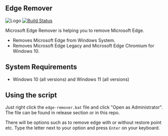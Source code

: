 ## Edge Remover
![Logo](https://i.imgur.com/SRMpQhj.png)
[![Build Status](https://travis-ci.org/joemccann/dillinger.svg?branch=master)](https://travis-ci.org/joemccann/dillinger)

Microsoft Edge Remover is helping you to remove Microsoft Edge.

- Removes Microsoft Edge from Windows System.
- Removes Microsoft Edge Legacy and Microsoft Edge Chromium for Windows 10.

## System Requirements

 - Windows 10 (all versions) and Windows 11 (all versions)

## Using the script

Just right click the `edge-remover.bat` file and click "Open as Administrator". The file can be found in release section or in this repo.

There will be options such as to remove edge with or without restore point etc. Type the letter next to your option and press `Enter` on your keyboard. 
